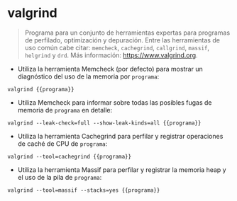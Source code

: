 # valgrind

> Programa para un conjunto de herramientas expertas para programas de perfilado, optimización y depuración.
> Entre las herramientas de uso común cabe citar: `memcheck`, `cachegrind`, `callgrind`, `massif`, `helgrind` y `drd`.
> Más información: <https://www.valgrind.org>.

- Utiliza la herramienta Memcheck (por defecto) para mostrar un diagnóstico del uso de la memoria por `programa`:

`valgrind {{programa}}`

- Utiliza Memcheck para informar sobre todas las posibles fugas de memoria de `programa` en detalle:

`valgrind --leak-check=full --show-leak-kinds=all {{programa}}`

- Utiliza la herramienta Cachegrind para perfilar y registrar operaciones de caché de CPU de `programa`:

`valgrind --tool=cachegrind {{programa}}`

- Utiliza la herramienta Massif para perfilar y registrar la memoria heap y el uso de la pila de `programa`:

`valgrind --tool=massif --stacks=yes {{programa}}`
